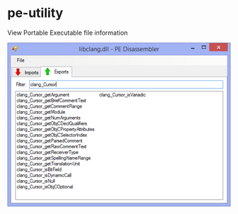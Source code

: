 pe-utility
==========

View Portable Executable file information

![Screenshot](screenshot.png "Viewing and filtering exported functions in a DLL")
